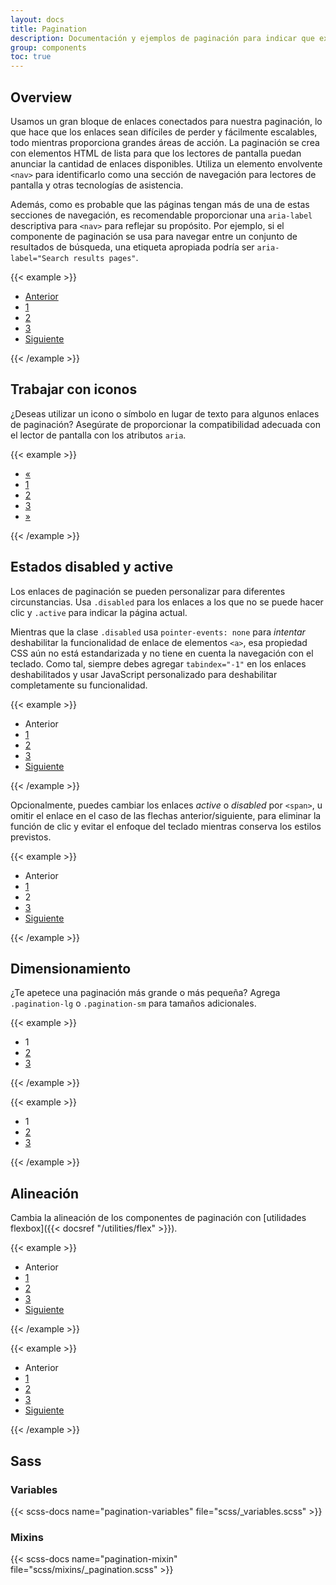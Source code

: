 ```yaml
---
layout: docs
title: Pagination
description: Documentación y ejemplos de paginación para indicar que existe una serie de contenido relacionado en varias páginas.
group: components
toc: true
---
```


## Overview

Usamos un gran bloque de enlaces conectados para nuestra paginación, lo que hace que los enlaces sean difíciles de perder y fácilmente escalables, todo mientras proporciona grandes áreas de acción. La paginación se crea con elementos HTML de lista para que los lectores de pantalla puedan anunciar la cantidad de enlaces disponibles. Utiliza un elemento envolvente `<nav>` para identificarlo como una sección de navegación para lectores de pantalla y otras tecnologías de asistencia.

Además, como es probable que las páginas tengan más de una de estas secciones de navegación, es recomendable proporcionar una `aria-label` descriptiva para `<nav>` para reflejar su propósito. Por ejemplo, si el componente de paginación se usa para navegar entre un conjunto de resultados de búsqueda, una etiqueta apropiada podría ser `aria-label="Search results pages"`.

{{< example >}}
<nav aria-label="Page navigation example">
  <ul class="pagination">
    <li class="page-item"><a class="page-link" href="#">Anterior</a></li>
    <li class="page-item"><a class="page-link" href="#">1</a></li>
    <li class="page-item"><a class="page-link" href="#">2</a></li>
    <li class="page-item"><a class="page-link" href="#">3</a></li>
    <li class="page-item"><a class="page-link" href="#">Siguiente</a></li>
  </ul>
</nav>
{{< /example >}}

## Trabajar con iconos

¿Deseas utilizar un icono o símbolo en lugar de texto para algunos enlaces de paginación? Asegúrate de proporcionar la compatibilidad adecuada con el lector de pantalla con los atributos `aria`.

{{< example >}}
<nav aria-label="Page navigation example">
  <ul class="pagination">
    <li class="page-item">
      <a class="page-link" href="#" aria-label="Previous">
        <span aria-hidden="true">&laquo;</span>
      </a>
    </li>
    <li class="page-item"><a class="page-link" href="#">1</a></li>
    <li class="page-item"><a class="page-link" href="#">2</a></li>
    <li class="page-item"><a class="page-link" href="#">3</a></li>
    <li class="page-item">
      <a class="page-link" href="#" aria-label="Next">
        <span aria-hidden="true">&raquo;</span>
      </a>
    </li>
  </ul>
</nav>
{{< /example >}}

## Estados disabled y active

Los enlaces de paginación se pueden personalizar para diferentes circunstancias. Usa `.disabled` para los enlaces a los que no se puede hacer clic y `.active` para indicar la página actual.

Mientras que la clase `.disabled` usa `pointer-events: none` para _intentar_ deshabilitar la funcionalidad de enlace de elementos `<a>`, esa propiedad CSS aún no está estandarizada y no tiene en cuenta la navegación con el teclado. Como tal, siempre debes agregar `tabindex="-1"` en los enlaces deshabilitados y usar JavaScript personalizado para deshabilitar completamente su funcionalidad.

{{< example >}}
<nav aria-label="...">
  <ul class="pagination">
    <li class="page-item disabled">
      <a class="page-link">Anterior</a>
    </li>
    <li class="page-item"><a class="page-link" href="#">1</a></li>
    <li class="page-item active" aria-current="page">
      <a class="page-link" href="#">2</a>
    </li>
    <li class="page-item"><a class="page-link" href="#">3</a></li>
    <li class="page-item">
      <a class="page-link" href="#">Siguiente</a>
    </li>
  </ul>
</nav>
{{< /example >}}

Opcionalmente, puedes cambiar los enlaces *active* o *disabled* por `<span>`, u omitir el enlace en el caso de las flechas anterior/siguiente, para eliminar la función de clic y evitar el enfoque del teclado mientras conserva los estilos previstos.

{{< example >}}
<nav aria-label="...">
  <ul class="pagination">
    <li class="page-item disabled">
      <span class="page-link">Anterior</span>
    </li>
    <li class="page-item"><a class="page-link" href="#">1</a></li>
    <li class="page-item active" aria-current="page">
      <span class="page-link">2</span>
    </li>
    <li class="page-item"><a class="page-link" href="#">3</a></li>
    <li class="page-item">
      <a class="page-link" href="#">Siguiente</a>
    </li>
  </ul>
</nav>
{{< /example >}}

## Dimensionamiento

¿Te apetece una paginación más grande o más pequeña? Agrega `.pagination-lg` o `.pagination-sm` para tamaños adicionales.

{{< example >}}
<nav aria-label="...">
  <ul class="pagination pagination-lg">
    <li class="page-item active" aria-current="page">
      <span class="page-link">1</span>
    </li>
    <li class="page-item"><a class="page-link" href="#">2</a></li>
    <li class="page-item"><a class="page-link" href="#">3</a></li>
  </ul>
</nav>
{{< /example >}}

{{< example >}}
<nav aria-label="...">
  <ul class="pagination pagination-sm">
    <li class="page-item active" aria-current="page">
      <span class="page-link">1</span>
    </li>
    <li class="page-item"><a class="page-link" href="#">2</a></li>
    <li class="page-item"><a class="page-link" href="#">3</a></li>
  </ul>
</nav>
{{< /example >}}

## Alineación

Cambia la alineación de los componentes de paginación con [utilidades flexbox]({{< docsref "/utilities/flex" >}}).

{{< example >}}
<nav aria-label="Page navigation example">
  <ul class="pagination justify-content-center">
    <li class="page-item disabled">
      <a class="page-link">Anterior</a>
    </li>
    <li class="page-item"><a class="page-link" href="#">1</a></li>
    <li class="page-item"><a class="page-link" href="#">2</a></li>
    <li class="page-item"><a class="page-link" href="#">3</a></li>
    <li class="page-item">
      <a class="page-link" href="#">Siguiente</a>
    </li>
  </ul>
</nav>
{{< /example >}}

{{< example >}}
<nav aria-label="Page navigation example">
  <ul class="pagination justify-content-end">
    <li class="page-item disabled">
      <a class="page-link">Anterior</a>
    </li>
    <li class="page-item"><a class="page-link" href="#">1</a></li>
    <li class="page-item"><a class="page-link" href="#">2</a></li>
    <li class="page-item"><a class="page-link" href="#">3</a></li>
    <li class="page-item">
      <a class="page-link" href="#">Siguiente</a>
    </li>
  </ul>
</nav>
{{< /example >}}

## Sass

### Variables

{{< scss-docs name="pagination-variables" file="scss/_variables.scss" >}}

### Mixins

{{< scss-docs name="pagination-mixin" file="scss/mixins/_pagination.scss" >}}
